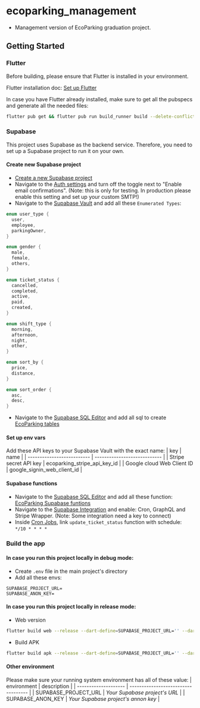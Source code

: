 # ecoparking_management

- Management version of EcoParking graduation project.

## Getting Started

### Flutter

Before building, please ensure that Flutter is installed in your environment.

Flutter installation doc: [Set up Flutter](https://docs.flutter.dev/get-started/install)

In case you have Flutter already installed, make sure to get all the pubspecs and generate all the needed files:

```bash
flutter pub get && flutter pub run build_runner build --delete-conflicting-outputs
```

### Supabase

This project uses Supabase as the backend service. Therefore, you need to set up a Supabase project to run it on your own.

#### Create new Supabase project

- [Create a new Supabase project](https://app.supabase.io/)
- Navigate to the [Auth settings](https://app.supabase.io/project/_/auth/settings) and turn off the toggle next to "Enable email confirmations". (Note: this is only for testing. In production please enable this setting and set up your custom SMTP!)
- Navigate to the [Supabase Vault](https://app.supabase.io/project/_/integrations/vault/overview) and add all these `Enumerated Types`:
```dart
enum user_type {
  user,
  employee,
  parkingOwner,
}
```
```dart
enum gender {
  male,
  female,
  others,
}
```
```dart
enum ticket_status {
  cancelled,
  completed,
  active,
  paid,
  created,
}
```
```dart
enum shift_type {
  morning,
  afternoon,
  night,
  other,
}
```
```dart
enum sort_by {
  price,
  distance,
}
```
```dart
enum sort_order {
  asc,
  desc,
}
```
- Navigate to the [Supabase SQL Editor](https://app.supabase.io/project/_/sql) and add all sql to create [EcoParking tables](https://github.com/hieutbui/database_function/tree/51b9f545f6e2c937b58ee5b90747ae115876ad83/creation)

#### Set up env vars

Add these API keys to your Supabase Vault with the exact name:
| key                        | name                         |
| -------------------------- | ---------------------------- |
| Stripe secret API key      | ecoparking_stripe_api_key_id |
| Google cloud Web Client ID | google_signin_web_client_id  |

#### Supabase functions

- Navigate to the [Supabase SQL Editor](https://app.supabase.io/project/_/sql) and add all these function: [EcoParking Supabase funtions](https://github.com/hieutbui/database_function/tree/51b9f545f6e2c937b58ee5b90747ae115876ad83/functions)
- Navigate to the [Supabase Integration](https://supabase.com/dashboard/project/_/integrations) and enable: Cron, GraphQL and Stripe Wrapper. (Note: Some integration need a key to connect)
- Inside [Cron Jobs](https://supabase.com/dashboard/project/_/integrations/cron/jobs), link `update_ticket_status` function with schedule: `*/10 * * * *`

### Build the app

#### In case you run this project locally in debug mode:
- Create `.env` file in the main project's directory
- Add all these envs:
```dotenv
SUPABASE_PROJECT_URL=
SUPABASE_ANON_KEY=
```

#### In case you run this project locally in release mode:
- Web version
```bash
flutter build web --release --dart-define=SUPABASE_PROJECT_URL='' --dart-define=SUPABASE_ANON_KEY='' 
```
- Build APK
```bash
flutter build apk --release --dart-define=SUPABASE_PROJECT_URL='' --dart-define=SUPABASE_ANON_KEY=''
```

#### Other environment

Please make sure your running system environment has all of these value:
| environment          | description                         |
| -------------------- | ----------------------------------- |
| SUPABASE_PROJECT_URL | *Your Supabase project's URL*       |
| SUPABASE_ANON_KEY    | *Your Supabase project's annon key* |